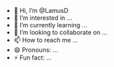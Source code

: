 - 👋 Hi, I’m @LamusD
- 👀 I’m interested in ...
- 🌱 I’m currently learning ...
- 💞️ I’m looking to collaborate on ...
- 📫 How to reach me ...
- 😄 Pronouns: ...
- ⚡ Fun fact: ...

<!---
LamusD/LamusD is a ✨ special ✨ repository because its `README.md` (this file) appears on your GitHub profile.
You can click the Preview link to take a look at your changes.
--->
